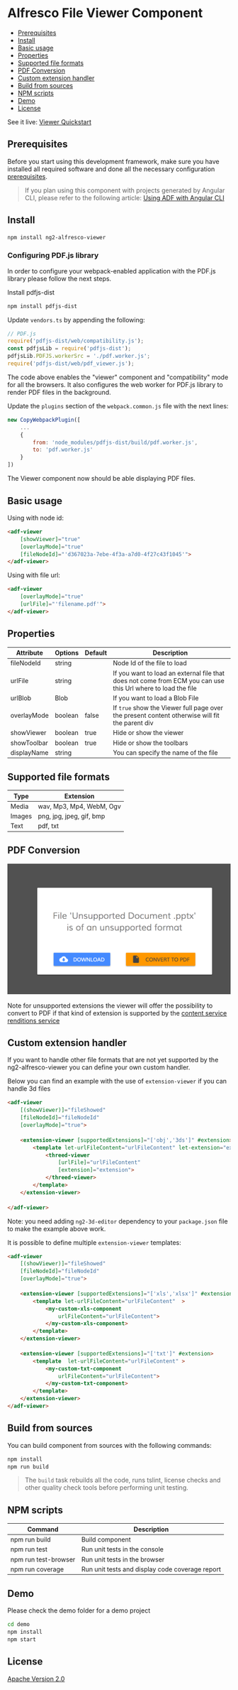 # Alfresco File Viewer Component

<!-- markdown-toc start - Don't edit this section.  npm run toc to generate it-->

<!-- toc -->

- [Prerequisites](#prerequisites)
- [Install](#install)
- [Basic usage](#basic-usage)
- [Properties](#properties)
- [Supported file formats](#supported-file-formats)
- [PDF Conversion](#pdf-conversion)
- [Custom extension handler](#custom-extension-handler)
- [Build from sources](#build-from-sources)
- [NPM scripts](#npm-scripts)
- [Demo](#demo)
- [License](#license)

<!-- tocstop -->

<!-- markdown-toc end -->

See it live: [Viewer Quickstart](https://embed.plnkr.co/iTuG1lFIXfsP95l6bDW6/)

## Prerequisites

Before you start using this development framework, make sure you have installed all required software and done all the
necessary configuration [prerequisites](https://github.com/Alfresco/alfresco-ng2-components/blob/master/PREREQUISITES.md).

> If you plan using this component with projects generated by Angular CLI, please refer to the following article: [Using ADF with Angular CLI](https://github.com/Alfresco/alfresco-ng2-components/wiki/Angular-CLI)

## Install

```sh
npm install ng2-alfresco-viewer
```

### Configuring PDF.js library

In order to configure your webpack-enabled application with the PDF.js library please follow the next steps.

Install pdfjs-dist

```sh
npm install pdfjs-dist
```

Update `vendors.ts` by appending the following:

```ts
// PDF.js
require('pdfjs-dist/web/compatibility.js');
const pdfjsLib = require('pdfjs-dist');
pdfjsLib.PDFJS.workerSrc = './pdf.worker.js';
require('pdfjs-dist/web/pdf_viewer.js');
```

The code above enables the "viewer" component and "compatibility" mode for all the browsers.
It also configures the web worker for PDF.js library to render PDF files in the background.

Update the `plugins` section of the `webpack.common.js` file with the next lines:

```js
new CopyWebpackPlugin([
    ...
    {
        from: 'node_modules/pdfjs-dist/build/pdf.worker.js',
        to: 'pdf.worker.js'
    }
])
```

The Viewer component now should be able displaying PDF files.

## Basic usage

Using with node id:

```html
<adf-viewer 
    [showViewer]="true" 
    [overlayMode]="true" 
    [fileNodeId]="'d367023a-7ebe-4f3a-a7d0-4f27c43f1045'">
</adf-viewer>
```

Using with file url:

```html
<adf-viewer 
    [overlayMode]="true" 
    [urlFile]="'filename.pdf'">
</adf-viewer>
```

## Properties

| Attribute | Options | Default | Description |
| --- | --- | --- | --- |
| fileNodeId | string | | Node Id of the file to load |
| urlFile | string | | If you want to load an external file that does not come from ECM you can use this Url where to load the file |
| urlBlob | Blob | | If you want to load a Blob File |
| overlayMode | boolean | false | If `true` show the Viewer full page over the present content otherwise will fit the parent div |
| showViewer | boolean | true | Hide or show the viewer |
| showToolbar | boolean | true | Hide or show the toolbars |
| displayName | string | | You can specify the name of the file |

## Supported file formats

| Type | Extension |
| --- | --- |
| Media | wav, Mp3, Mp4, WebM, Ogv |
| Images | png, jpg, jpeg, gif, bmp |
| Text | pdf, txt |

## PDF Conversion

![Rendition](docs/assets/renditions.png)                         

Note for unsupported extensions the viewer will offer the possibility to convert to PDF if that kind of extension is supported by the [content service renditions service](https://community.alfresco.com/docs/DOC-5879-rendition-service)

## Custom extension handler

If you want to handle other file formats that are not yet supported by the ng2-alfresco-viewer you can define your own custom handler.

Below you can find an example with the use of `extension-viewer` if you can handle 3d files

```html
<adf-viewer 
    [(showViewer)]="fileShowed"
    [fileNodeId]="fileNodeId"
    [overlayMode]="true">
    
    <extension-viewer [supportedExtensions]="['obj','3ds']" #extension>
        <template let-urlFileContent="urlFileContent" let-extension="extension">
            <threed-viewer 
                [urlFile]="urlFileContent" 
                [extension]="extension">
            </threed-viewer>
        </template>
    </extension-viewer>

</adf-viewer> 
```

Note: you need adding `ng2-3d-editor` dependency to your `package.json` file to make the example above work.

It is possible to define multiple `extension-viewer` templates:

```html
<adf-viewer 
    [(showViewer)]="fileShowed"
    [fileNodeId]="fileNodeId"
    [overlayMode]="true">

    <extension-viewer [supportedExtensions]="['xls','xlsx']" #extension>
        <template let-urlFileContent="urlFileContent"  >
            <my-custom-xls-component 
                urlFileContent="urlFileContent">
            </my-custom-xls-component>
        </template>
    </extension-viewer>

    <extension-viewer [supportedExtensions]="['txt']" #extension>
        <template  let-urlFileContent="urlFileContent" >               
            <my-custom-txt-component 
                urlFileContent="urlFileContent">
            </my-custom-txt-component>
        </template>
    </extension-viewer>
</adf-viewer> 
```

## Build from sources

You can build component from sources with the following commands:

```sh
npm install
npm run build
```

> The `build` task rebuilds all the code, runs tslint, license checks 
> and other quality check tools before performing unit testing.

## NPM scripts

| Command | Description |
| --- | --- |
| npm run build | Build component |
| npm run test | Run unit tests in the console |
| npm run test-browser | Run unit tests in the browser
| npm run coverage | Run unit tests and display code coverage report |

## Demo

Please check the demo folder for a demo project

```sh
cd demo
npm install
npm start
```

## License

[Apache Version 2.0](https://github.com/Alfresco/alfresco-ng2-components/blob/master/LICENSE)
